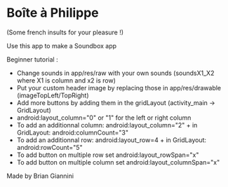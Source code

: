 Boîte à Philippe
======
(Some french insults for your pleasure !)

Use this app to make a Soundbox app

Beginner tutorial :
- Change sounds in app/res/raw with your own sounds (soundsX1_X2 where X1 is column and x2 is row) 
- Put your custom header image by replacing those in app/res/drawable (imageTopLeft/TopRight)
- Add more buttons by adding them in the gridLayout (activity_main -> GridLayout)
- android:layout_column="0" or "1" for the left or right column
- To add an additionnal column: android:layout_column="2" + in GridLayout: android:columnCount="3"
- To add an additionnal row:  android:layout_row=4 + in GridLayout: android:rowCount="5"
- To add button on multiple row set android:layout_rowSpan="x"
- To add button on multiple column set android:layout_columnSpan="x"


Made by Brian Giannini